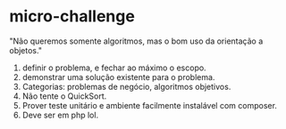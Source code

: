 # micro-challenge

"Não queremos somente algoritmos, mas o bom uso da orientação a objetos."

1. definir o problema, e fechar ao máximo o escopo.
2. demonstrar uma solução existente para o problema.
3. Categorias: problemas de negócio, algoritmos objetivos.
5. Não tente o QuickSort.
6. Prover teste unitário e ambiente facilmente instalável com composer.
7. Deve ser em php lol.
